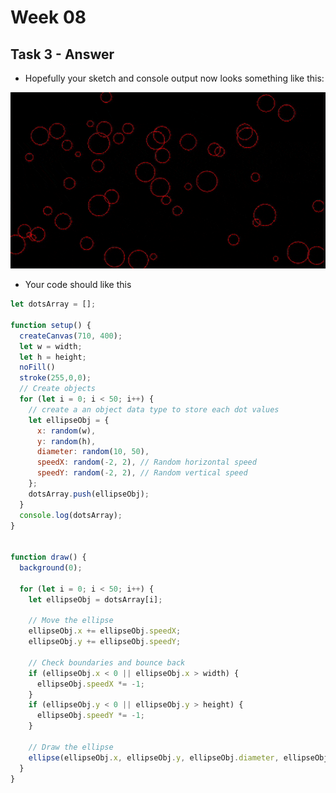 # Week 08

## Task 3 - Answer

- Hopefully your sketch and console output now looks something like this:  

<p align="center">
  <img src="./images/dots-3.gif">
</p>

- Your code should like this

```javascript
let dotsArray = [];

function setup() {
  createCanvas(710, 400);
  let w = width;
  let h = height;
  noFill()
  stroke(255,0,0);
  // Create objects
  for (let i = 0; i < 50; i++) {
    // create a an object data type to store each dot values
    let ellipseObj = {
      x: random(w),
      y: random(h),
      diameter: random(10, 50),
      speedX: random(-2, 2), // Random horizontal speed
      speedY: random(-2, 2), // Random vertical speed
    };
    dotsArray.push(ellipseObj);
  }
  console.log(dotsArray);
}


function draw() {
  background(0);

  for (let i = 0; i < 50; i++) {
    let ellipseObj = dotsArray[i];

    // Move the ellipse
    ellipseObj.x += ellipseObj.speedX;
    ellipseObj.y += ellipseObj.speedY;

    // Check boundaries and bounce back
    if (ellipseObj.x < 0 || ellipseObj.x > width) {
      ellipseObj.speedX *= -1;
    }
    if (ellipseObj.y < 0 || ellipseObj.y > height) {
      ellipseObj.speedY *= -1;
    }

    // Draw the ellipse
    ellipse(ellipseObj.x, ellipseObj.y, ellipseObj.diameter, ellipseObj.diameter);
  }
}

```
